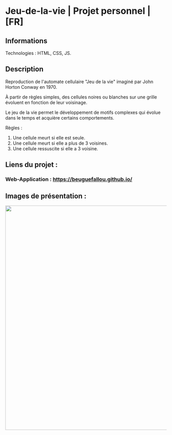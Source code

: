 # Jeu-de-la-vie | Projet personnel | [FR]

## Informations

Technologies : HTML, CSS, JS.

## Description

Reproduction de l'automate cellulaire "Jeu de la vie" imaginé par John Horton Conway en 1970.

À partir de règles simples, des cellules noires ou blanches sur une grille évoluent en fonction de leur voisinage.

Le jeu de la vie permet le développement de motifs complexes qui évolue dans le temps et acquière certains comportements.

Règles :

1. Une cellule meurt si elle est seule.
2. Une cellule meurt si elle a plus de 3 voisines.
3. Une cellule ressuscite si elle a 3 voisine.


## Liens du projet :

### Web-Application : https://beuguefallou.github.io/


## Images de présentation :

<div>
<img align=top src="https://github.com/beuguefallou/jeudelavie.github.io/blob/main/presentation_pictures/picture_01.jpg" width="700px">
</div>

